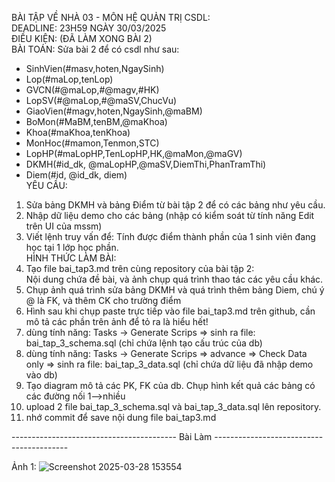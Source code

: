 BÀI TẬP VỀ NHÀ 03 - MÔN HỆ QUẢN TRỊ CSDL:  
DEADLINE: 23H59 NGÀY 30/03/2025  
ĐIỀU KIỆN: (ĐÃ LÀM XONG BÀI 2)  
BÀI TOÁN: Sửa bài 2 để có csdl như sau:  
  + SinhVien(#masv,hoten,NgaySinh)  
  + Lop(#maLop,tenLop)  
  + GVCN(#@maLop,#@magv,#HK)  
  + LopSV(#@maLop,#@maSV,ChucVu)  
  + GiaoVien(#magv,hoten,NgaySinh,@maBM)  
  + BoMon(#MaBM,tenBM,@maKhoa)  
  + Khoa(#maKhoa,tenKhoa)  
  + MonHoc(#mamon,Tenmon,STC)  
  + LopHP(#maLopHP,TenLopHP,HK,@maMon,@maGV)  
  + DKMH(#id_dk, @maLopHP,@maSV,DiemThi,PhanTramThi)  
  + Diem(#id, @id_dk, diem)  
YÊU CẦU:  
1. Sửa bảng DKMH và bảng Điểm từ bài tập 2 để có các bảng như yêu cầu.  
2. Nhập dữ liệu demo cho các bảng (nhập có kiểm soát từ tính năng Edit trên UI của mssm)  
3. Viết lệnh truy vấn để: Tính được điểm thành phần của 1 sinh viên đang học tại 1 lớp học phần.  
HÌNH THỨC LÀM BÀI:  
1. Tạo file bai_tap3.md trên cùng repository của bài tập 2:  
   Nội dung chứa đề bài, và ảnh chụp quá trình thao tác các yêu cầu khác.  
2. Chụp ảnh quá trình sửa bảng DKMH và quá trình thêm bảng Diem, chú ý @ là FK, và thêm CK cho trường điểm  
3. Hình sau khi chụp paste trực tiếp vào file bai_tap3.md trên github, cần mô tả các phần trên ảnh để tỏ ra là hiểu hết!  
4. dùng tính năng: Tasks -> Generate Scrips => sinh ra file: bai_tap_3_schema.sql  (chỉ chứa lệnh tạo cấu trúc của db)  
5. dùng tính năng: Tasks -> Generate Scrips => advance => Check Data only => sinh ra file: bai_tap_3_data.sql  (chỉ chứa dữ liệu đã nhập demo vào db)  
6. Tạo diagram mô tả các PK, FK của db. Chụp hình kết quả các bảng có các đường nối 1-->nhiều  
7. upload 2 file  bai_tap_3_schema.sql và bai_tap_3_data.sql lên repository.  
8. nhớ commit để save nội dung file bai_tap3.md  

----------------------------------------- Bài Làm ----------------------------------------- 

Ảnh 1:
![Screenshot 2025-03-28 153554](https://github.com/user-attachments/assets/4ab70e85-3d24-4b42-a6a0-37557a0dca22)
